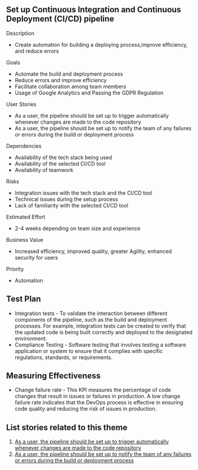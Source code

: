 ## Set up Continuous Integration and Continuous Deployment (CI/CD) pipeline

Description 
* Create automation for building a deploying process,improve efficiency, and reduce errors

Goals
* Automate the build and deployment process
* Reduce errors and improve efficiency
* Facilitate collaboration among team members
* Usage of Google Analytics and Passing the GDPR Regulation

User Stories
* As a user, the pipeline should be set up to trigger automatically whenever changes are made to the code repository
* As a user, the pipeline should be set up to notify the team of any failures or errors during the build or deployment process

Dependencies
* Availability of the tech stack being used
* Availability of the selected CI/CD tool
* Availability of teamwork

Risks
* Integration issues with the tech stack and the CI/CD tool
* Technical issues during the setup process
* Lack of familiarity with the selected CI/CD tool

Estimated Effort
* 2-4 weeks depending on team size and experience

Business Value
* Increased efficiency, improved quality, greater Agility, enhanced security for users

Priority
* Automation

## Test Plan
* Integration tests - To validate the interaction between different components of the pipeline, such as the build and deployment processes. For example, integration tests can be created to verify that the updated code is being built correctly and deployed to the designated environment.
* Compliance Testing - Software testing that involves testing a software application or system to ensure that it complies with specific regulations, standards, or requirements.

## Measuring Effectiveness
* Change failure rate - This KPI measures the percentage of code changes that result in issues or failures in production. A low change failure rate indicates that the DevOps process is effective in ensuring code quality and reducing the risk of issues in production.

## List stories related to this theme
1. [As a user, the pipeline should be set up to trigger automatically whenever changes are made to the code repository](/documentation/theme_1/story_1_1.md)
2. [As a user, the pipeline should be set up to notify the team of any failures or errors during the build or deployment process](/documentation/theme_1/story_1_2.md)